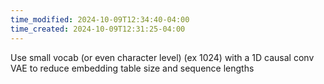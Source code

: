 ```yaml
---
time_modified: 2024-10-09T12:34:40-04:00
time_created: 2024-10-09T12:31:25-04:00
---
```



Use small vocab (or even character level) (ex 1024) with a 1D causal conv VAE to reduce embedding table size and sequence lengths



